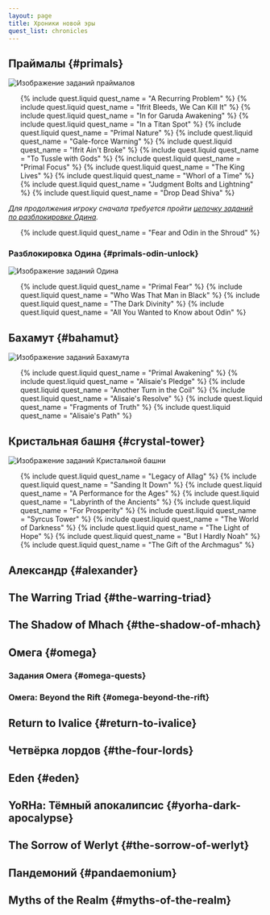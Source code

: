 ```yaml
---
layout: page
title: Хроники новой эры
quest_list: chronicles
---
```


## Праймалы {#primals}

![Изображение заданий праймалов](https://img.finalfantasyxiv.com/lds/pc/global/images/itemicon/21/21e138bfc85cd07986bb7fbac2b0384b89332c4d.png)

<ul markdown="0">
	{% include quest.liquid quest_name = "A Recurring Problem" %}
	{% include quest.liquid quest_name = "Ifrit Bleeds, We Can Kill It" %}
	{% include quest.liquid quest_name = "In for Garuda Awakening" %}
	{% include quest.liquid quest_name = "In a Titan Spot" %}
	{% include quest.liquid quest_name = "Primal Nature" %}
	{% include quest.liquid quest_name = "Gale-force Warning" %}
	{% include quest.liquid quest_name = "Ifrit Ain't Broke" %}
	{% include quest.liquid quest_name = "To Tussle with Gods" %}
	{% include quest.liquid quest_name = "Primal Focus" %}
	{% include quest.liquid quest_name = "The King Lives" %}
	{% include quest.liquid quest_name = "Whorl of a Time" %}
	{% include quest.liquid quest_name = "Judgment Bolts and Lightning" %}
	{% include quest.liquid quest_name = "Drop Dead Shiva" %}
</ul>

_Для продолжения игроку сначала требуется пройти [цепочку заданий по разблокировке Одина](#primals-odin-unlock)._

<ul markdown="0">
	{% include quest.liquid quest_name = "Fear and Odin in the Shroud" %}
</ul>

### Разблокировка Одина {#primals-odin-unlock}

![Изображение заданий Одина](https://img.finalfantasyxiv.com/lds/pc/global/images/itemicon/91/91be70fb8b4300a8de5f4b4fa62566fc825e0fef.png)

<ul markdown="0">
	{% include quest.liquid quest_name = "Primal Fear" %}
	{% include quest.liquid quest_name = "Who Was That Man in Black" %}
	{% include quest.liquid quest_name = "The Dark Divinity" %}
	{% include quest.liquid quest_name = "All You Wanted to Know about Odin" %}
</ul>

## Бахамут {#bahamut}

![Изображение заданий Бахамута](https://img.finalfantasyxiv.com/lds/pc/global/images/itemicon/12/12687e9268fed8070f01937e970bf13a0d6a8429.png)

<ul markdown="0">
	{% include quest.liquid quest_name = "Primal Awakening" %}
	{% include quest.liquid quest_name = "Alisaie's Pledge" %}
	{% include quest.liquid quest_name = "Another Turn in the Coil" %}
	{% include quest.liquid quest_name = "Alisaie's Resolve" %}
	{% include quest.liquid quest_name = "Fragments of Truth" %}
	{% include quest.liquid quest_name = "Alisaie's Path" %}
</ul>

## Кристальная башня {#crystal-tower}

![Изображение заданий Кристальной башни](https://img.finalfantasyxiv.com/lds/pc/global/images/itemicon/7d/7d4cee627cc765cc427f778f543e63b2912275dd.png)

<ul markdown="0">
	{% include quest.liquid quest_name = "Legacy of Allag" %}
	{% include quest.liquid quest_name = "Sanding It Down" %}
	{% include quest.liquid quest_name = "A Performance for the Ages" %}
	{% include quest.liquid quest_name = "Labyrinth of the Ancients" %}
	{% include quest.liquid quest_name = "For Prosperity" %}
	{% include quest.liquid quest_name = "Syrcus Tower" %}
	{% include quest.liquid quest_name = "The World of Darkness" %}
	{% include quest.liquid quest_name = "The Light of Hope" %}
	{% include quest.liquid quest_name = "But I Hardly Noah" %}
	{% include quest.liquid quest_name = "The Gift of the Archmagus" %}
</ul>

## Александр {#alexander}

## The Warring Triad {#the-warring-triad}

## The Shadow of Mhach {#the-shadow-of-mhach}

## Омега {#omega}

### Задания Омега {#omega-quests}

### Омега: Beyond the Rift {#omega-beyond-the-rift}

## Return to Ivalice {#return-to-ivalice}

## Четвёрка лордов {#the-four-lords}

## Eden {#eden}

## YoRHa: Тёмный апокалипсис {#yorha-dark-apocalypse}

## The Sorrow of Werlyt {#the-sorrow-of-werlyt}

## Пандемоний {#pandaemonium}

## Myths of the Realm {#myths-of-the-realm}
